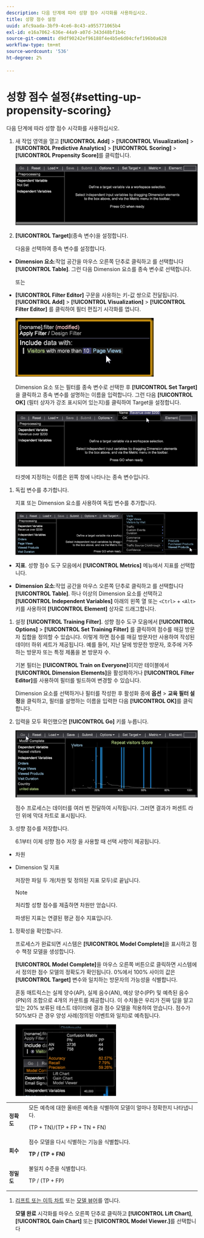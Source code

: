 ```yaml
---
description: 다음 단계에 따라 성향 점수 시각화를 사용하십시오.
title: 성향 점수 설정
uuid: afc9aada-3bf9-4ce6-8c43-a955771065b4
exl-id: e16a7062-636e-44a9-a07d-343d48bf1b4c
source-git-commit: d9df90242ef96188f4e4b5e6d04cfef196b0a628
workflow-type: tm+mt
source-wordcount: '536'
ht-degree: 2%

---
```


# 성향 점수 설정{#setting-up-propensity-scoring}

다음 단계에 따라 성향 점수 시각화를 사용하십시오.

1. 새 작업 영역을 열고 **[!UICONTROL Add]** > **[!UICONTROL Visualization]** > **[!UICONTROL Predictive Analytics]** > **[!UICONTROL Scoring]** > **[!UICONTROL Propensity Score]**&#x200B;를 클릭합니다.

   ![](assets/propensity_visualization.png)

1. **[!UICONTROL Target]**(종속 변수)을 설정합니다.

   다음을 선택하여 종속 변수를 설정합니다.

* **Dimension 요소**:작업 공간을 마우스 오른쪽 단추로 클릭하고 를 선택합니다  **[!UICONTROL Table]**. 그런 다음 Dimension 요소를 종속 변수로 선택합니다.

   또는

* **[!UICONTROL Filter Editor]** 구문을 사용하는 키-값 쌍으로 전달됩니다. **[!UICONTROL Add]** > **[!UICONTROL Visualization]** > **[!UICONTROL Filter Editor]** 를 클릭하여 필터 편집기 시각화를 엽니다.

   ![](assets/propensity_visualization_filter_editor.png)

   Dimension 요소 또는 필터를 종속 변수로 선택한 후 **[!UICONTROL Set Target]** 을 클릭하고 종속 변수를 설명하는 이름을 입력합니다. 그런 다음 **[!UICONTROL OK]** (필터 상자가 강조 표시되어 있는지)를 클릭하여 Target을 설정합니다.

   ![](assets/propensity_visualization_setTarget.png)

   타겟에 지정하는 이름은 왼쪽 창에 나타나는 종속 변수입니다.
1. 독립 변수를 추가합니다.

   지표 또는 Dimension 요소를 사용하여 독립 변수를 추가합니다.

   ![](assets/propensity_visualization_metrics.png)

* **지표**. 성향 점수 도구 모음에서 **[!UICONTROL Metrics]** 메뉴에서 지표를 선택합니다.

* **Dimension 요소**:작업 공간을 마우스 오른쪽 단추로 클릭하고 를 선택합니다  **[!UICONTROL Table]**. 하나 이상의 Dimension 요소를 선택하고 **[!UICONTROL Independent Variables]** 아래의 왼쪽 열 또는 `<Ctrl>` + `<Alt>` 키를 사용하여 **[!UICONTROL Element]** 상자로 드래그합니다.

1. 설정 **[!UICONTROL Training Filter]**. 성향 점수 도구 모음에서 **[!UICONTROL Options]** > **[!UICONTROL Set Training Filter]** 를 클릭하여 점수를 매길 방문자 집합을 정의할 수 있습니다. 이렇게 하면 점수를 매길 방문자만 사용하여 작성된 데이터 하위 세트가 제공됩니다. 예를 들어, 지난 달에 방문한 방문자, 호주에 거주하는 방문자 또는 특정 제품을 본 방문자 수.

   기본 필터는 **[!UICONTROL Train on Everyone]**&#x200B;이지만 테이블에서 **[!UICONTROL Dimension Elements]**&#x200B;을 활성화하거나 **[!UICONTROL Filter Editor]**&#x200B;를 사용하여 필터를 빌드하여 변경할 수 있습니다.

   Dimension 요소를 선택하거나 필터를 작성한 후 활성화 중에 **옵션** > **교육 필터 설정**&#x200B;을 클릭하고, 필터를 설명하는 이름을 입력한 다음 **[!UICONTROL OK]**&#x200B;를 클릭합니다.
1. 입력을 모두 확인했으면 **[!UICONTROL Go]** 키를 누릅니다.

   ![](assets/propensity_visualization_GO.png)

   점수 프로세스는 데이터를 여러 번 전달하여 시작됩니다. 그러면 결과가 퍼센트 라인 위에 막대 차트로 표시됩니다.
1. 성향 점수를 저장합니다.

   6.1부터 이제 성향 점수 저장 을 사용할 때 선택 사항이 제공됩니다.

* 차원
* Dimension 및 지표

   저장한 파일 두 개(차원 및 정의된 지표 모두)로 끝납니다.

   >[!NOTE]
   >
   >처리할 성향 점수를 제출하면 차원만 얻습니다.

   파생된 지표는 연결된 평균 점수 지표입니다.
1. 정확성을 확인합니다.

   프로세스가 완료되면 시스템은 **[!UICONTROL Model Complete]**&#x200B;을 표시하고 점수 책정 모델을 생성합니다.

   **[!UICONTROL Model Complete]**&#x200B;을 마우스 오른쪽 버튼으로 클릭하면 시스템에서 정의한 점수 모델의 정확도가 확인됩니다. 0%에서 100% 사이의 값은 **[!UICONTROL Target]** 변수와 일치하는 방문자의 가능성을 식별합니다.

   혼동 매트릭스는 실제 양수(AP), 실제 음수(AN), 예상 양수(PP) 및 예측된 음수(PN)의 조합으로 4개의 카운트를 제공합니다. 이 수치들은 우리가 진짜 답을 알고 있는 20% 보류된 테스트 데이터에 결과 점수 모델을 적용하여 얻습니다. 점수가 50%보다 큰 경우 양성 사례(정의된 이벤트와 일치)로 예측됩니다.

   ![](assets/propensity_lift_gain_1.png)

<table id="table_154BDD6D294C4ED1B8C15EC33B74B199"> 
 <tbody> 
  <tr> 
   <td colname="col1"><b> 정확도</b> </td> 
   <td colname="col2"> 모든 예측에 대한 올바른 예측을 식별하여 모델이 얼마나 정확한지 나타냅니다. <p>(TP + TN)/(TP + FP + TN + FN) </p> </td> 
  </tr> 
  <tr> 
   <td colname="col1"><b> 회수</b> </td> 
   <td colname="col2"> 점수 모델을 다시 식별하는 기능을 식별합니다. <p><b>TP / (TP + FN)</b> </p> </td> 
  </tr> 
  <tr> 
   <td colname="col1"><b> 정밀도</b> </td> 
   <td colname="col2">불일치 수준을 식별합니다. <p>TP / (TP + FP) </p> </td> 
  </tr> 
 </tbody> 
</table>

1. [리프트 또는 이득 차트](../../../../home/c-get-started/c-analysis-vis/c-visitor-propensity/c-propensity-gain-lift-chart.md#concept-0d049f6baf534f7fb97f271843ba6c4a) 또는 [모델 뷰어](../../../../home/c-get-started/c-analysis-vis/c-visitor-propensity/c-propensity-model-viewer.md#concept-9f2593a8218140b7bd132a4c74e159f9)를 엽니다.

   **모델 완료** 시각화를 마우스 오른쪽 단추로 클릭하고 **[!UICONTROL Lift Chart]**, **[!UICONTROL Gain Chart]** 또는 **[!UICONTROL Model Viewer.]**&#x200B;를 선택합니다
